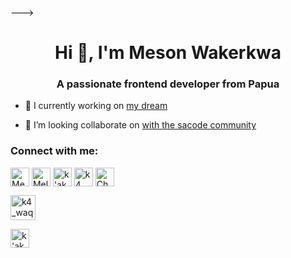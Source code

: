 
--->
<h1 align="center">Hi 👋, I'm Meson Wakerkwa </h1>
<h3 align="center">A passionate frontend developer from Papua</h3>

- 🔭 I currently working on [my dream](https://github.com/MesonWakerkwa)

- 👯 I’m looking collaborate on [with the sacode community](http://www.sacode.web.id/)

<h3 align="left">Connect with me:</h3>
<p align="left">
<a href="https://twitter.com/Mesonwakerkwa" target="blank"><img align="center" src="https://raw.githubusercontent.com/rahuldkjain/github-profile-readme-generator/master/src/images/icons/Social/twitter.svg" alt="Mesonwakerkwa" height="30" width="30" /></a>
<a href="https://linkedin.com/in/Mell Wakerkwa" target="blank"><img align="center" src="https://raw.githubusercontent.com//rahuldkjain/github-profile-readme-generator/master/src/images/icons/Social/linked-in-alt.svg" alt="Mell Wakerkwa" height="30" width="30" /></a>
<a href="https://fb.com/k'aka Mell Allom" target="blank"><img align="center" src="https://raw.githubusercontent.com/rahuldkjain/github-profile-readme-generator/master/src/images/icons/Social/facebook.svg" alt="k'aka Mell Allom" height="30" width="30" /></a>
<a href="https://instagram.com/k4_waqer99" target="blank"><img align="center" src="https://raw.githubusercontent.com/rahuldkjain/github-profile-readme-generator/master/src/images/icons/Social/instagram.svg" alt="k4_waqer99" height="30" width="30" /></a>
<a href="https://www.youtube.com/c/Channel Meson Wakerkwa" target="blank"><img align="center" src="https://raw.githubusercontent.com/rahuldkjain/github-profile-readme-generator/master/src/images/icons/Social/youtube.svg" alt="Channel Meson Wakerkwa" height="30" width="30" /></a>
</p>
<a href="https://Threads.com/k4_waqer99" target="blank"><img align="center" src="https://raw.githubusercontent.com/rahuldkjain/github-profile-readme-generator/master/src/images/icons/Social/Threads.svg" alt="k4_waqer99" height="40" width="40" /></a> </p>

<a href="https://www.threads.net/@k4_waqer99?invite=0/c/k'aka Mell Allom" target="blank"><img align="center" src="https://raw.githubusercontent.com/rahuldkjain/github-profile-readme-generator/master/src/images/icons/Social/youtube.svg" alt="k'aka Mell Allom" height="30" width="30" /></a>
</p>
